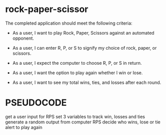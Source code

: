# rock-paper-scissor

The completed application should meet the following criteria:

* As a user, I want to play Rock, Paper, Scissors against an automated opponent.

* As a user, I can enter R, P, or S to signify my choice of rock, paper, or scissors.

* As a user, I expect the computer to choose R, P, or S in return.

* As a user, I want the option to play again whether I win or lose.

* As a user, I want to see my total wins, ties, and losses after each round.


# PSEUDOCODE

get a user input for RPS
set 3 variables to track win, losses and ties
generate a random output from computer RPS
decide who wins, lose or tie
alert to play again







